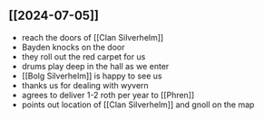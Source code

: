 ## [[2024-07-05]]
- reach the doors of [[Clan Silverhelm]]
- Bayden knocks on the door
- they roll out the red carpet for us
- drums play deep in the hall as we enter
- [[Bolg Silverhelm]] is happy to see us
- thanks us for dealing with wyvern
- agrees to deliver 1-2 roth per year to [[Phren]]
- points out location of [[Clan Silverhelm]] and gnoll on the map
